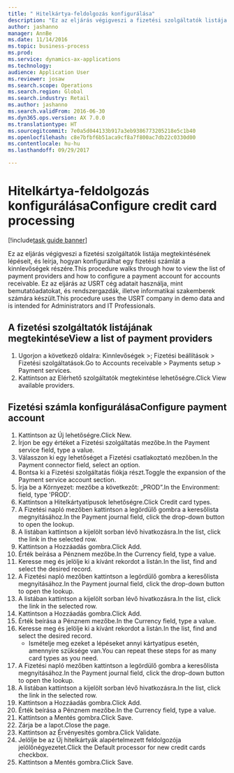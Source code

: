 ```yaml
--- 
title: " Hitelkártya-feldolgozás konfigurálása"
description: "Ez az eljárás végigveszi a fizetési szolgáltatók listája megtekintésének lépéseit, és leírja, hogyan konfigurálhat egy fizetési számlát a kinnlevőségek részére."
author: jashanno
manager: AnnBe
ms.date: 11/14/2016
ms.topic: business-process
ms.prod: 
ms.service: dynamics-ax-applications
ms.technology: 
audience: Application User
ms.reviewer: josaw
ms.search.scope: Operations
ms.search.region: Global
ms.search.industry: Retail
ms.author: jashanno
ms.search.validFrom: 2016-06-30
ms.dyn365.ops.version: AX 7.0.0
ms.translationtype: HT
ms.sourcegitcommit: 7e0a5d044133b917a3eb9386773205218e5c1b40
ms.openlocfilehash: c8e7bfbf6b51aca9cf8a7f800ac7db22c0330d00
ms.contentlocale: hu-hu
ms.lasthandoff: 09/29/2017

---
```

# <a name="configure-credit-card-processing"></a><span data-ttu-id="501d1-103"> Hitelkártya-feldolgozás konfigurálása</span><span class="sxs-lookup"><span data-stu-id="501d1-103">Configure credit card processing</span></span>

[!include[task guide banner](../includes/task-guide-banner.md)]

<span data-ttu-id="501d1-104">Ez az eljárás végigveszi a fizetési szolgáltatók listája megtekintésének lépéseit, és leírja, hogyan konfigurálhat egy fizetési számlát a kinnlevőségek részére.</span><span class="sxs-lookup"><span data-stu-id="501d1-104">This procedure walks through how to view the list of payment providers and how to configure a payment account for accounts receivable.</span></span> <span data-ttu-id="501d1-105">Ez az eljárás az USRT cég adatait használja, mint bemutatóadatokat, és rendszergazdák, illetve informatikai szakemberek számára készült.</span><span class="sxs-lookup"><span data-stu-id="501d1-105">This procedure uses the USRT company in demo data and is intended for Administrators and IT Professionals.</span></span>


## <a name="view-a-list-of-payment-providers"></a><span data-ttu-id="501d1-106">A fizetési szolgáltatók listájának megtekintése</span><span class="sxs-lookup"><span data-stu-id="501d1-106">View a list of payment providers</span></span>
1. <span data-ttu-id="501d1-107">Ugorjon a következő oldalra: Kinnlevőségek >; Fizetési beállítások > Fizetési szolgáltatások.</span><span class="sxs-lookup"><span data-stu-id="501d1-107">Go to Accounts receivable > Payments setup > Payment services.</span></span>
2. <span data-ttu-id="501d1-108">Kattintson az Elérhető szolgáltatók megtekintése lehetőségre.</span><span class="sxs-lookup"><span data-stu-id="501d1-108">Click View available providers.</span></span>

## <a name="configure-payment-account"></a><span data-ttu-id="501d1-109">Fizetési számla konfigurálása</span><span class="sxs-lookup"><span data-stu-id="501d1-109">Configure payment account</span></span>
1. <span data-ttu-id="501d1-110">Kattintson az Új lehetőségre.</span><span class="sxs-lookup"><span data-stu-id="501d1-110">Click New.</span></span>
2. <span data-ttu-id="501d1-111">Írjon be egy értéket a Fizetési szolgáltatás mezőbe.</span><span class="sxs-lookup"><span data-stu-id="501d1-111">In the Payment service field, type a value.</span></span>
3. <span data-ttu-id="501d1-112">Válasszon ki egy lehetőséget a Fizetési csatlakoztató mezőben.</span><span class="sxs-lookup"><span data-stu-id="501d1-112">In the Payment connector field, select an option.</span></span>
4. <span data-ttu-id="501d1-113">Bontsa ki a Fizetési szolgáltatás fiókja részt.</span><span class="sxs-lookup"><span data-stu-id="501d1-113">Toggle the expansion of the Payment service account section.</span></span>
5. <span data-ttu-id="501d1-114">Írja be a Környezet: mezőbe a következőt: „PROD”.</span><span class="sxs-lookup"><span data-stu-id="501d1-114">In the Environment: field, type 'PROD'.</span></span>
6. <span data-ttu-id="501d1-115">Kattintson a Hitelkártyatípusok lehetőségre.</span><span class="sxs-lookup"><span data-stu-id="501d1-115">Click Credit card types.</span></span>
7. <span data-ttu-id="501d1-116">A Fizetési napló mezőben kattintson a legördülő gombra a keresőlista megnyitásához.</span><span class="sxs-lookup"><span data-stu-id="501d1-116">In the Payment journal field, click the drop-down button to open the lookup.</span></span>
8. <span data-ttu-id="501d1-117">A listában kattintson a kijelölt sorban lévő hivatkozásra.</span><span class="sxs-lookup"><span data-stu-id="501d1-117">In the list, click the link in the selected row.</span></span>
9. <span data-ttu-id="501d1-118">Kattintson a Hozzáadás gombra.</span><span class="sxs-lookup"><span data-stu-id="501d1-118">Click Add.</span></span>
10. <span data-ttu-id="501d1-119">Érték beírása a Pénznem mezőbe.</span><span class="sxs-lookup"><span data-stu-id="501d1-119">In the Currency field, type a value.</span></span>
11. <span data-ttu-id="501d1-120">Keresse meg és jelölje ki a kívánt rekordot a listán.</span><span class="sxs-lookup"><span data-stu-id="501d1-120">In the list, find and select the desired record.</span></span>
12. <span data-ttu-id="501d1-121">A Fizetési napló mezőben kattintson a legördülő gombra a keresőlista megnyitásához.</span><span class="sxs-lookup"><span data-stu-id="501d1-121">In the Payment journal field, click the drop-down button to open the lookup.</span></span>
13. <span data-ttu-id="501d1-122">A listában kattintson a kijelölt sorban lévő hivatkozásra.</span><span class="sxs-lookup"><span data-stu-id="501d1-122">In the list, click the link in the selected row.</span></span>
14. <span data-ttu-id="501d1-123">Kattintson a Hozzáadás gombra.</span><span class="sxs-lookup"><span data-stu-id="501d1-123">Click Add.</span></span>
15. <span data-ttu-id="501d1-124">Érték beírása a Pénznem mezőbe.</span><span class="sxs-lookup"><span data-stu-id="501d1-124">In the Currency field, type a value.</span></span>
16. <span data-ttu-id="501d1-125">Keresse meg és jelölje ki a kívánt rekordot a listán.</span><span class="sxs-lookup"><span data-stu-id="501d1-125">In the list, find and select the desired record.</span></span>
    * <span data-ttu-id="501d1-126">Ismételje meg ezeket a lépéseket annyi kártyatípus esetén, amennyire szüksége van.</span><span class="sxs-lookup"><span data-stu-id="501d1-126">You can repeat these steps for as many card types as you need.</span></span>  
17. <span data-ttu-id="501d1-127">A Fizetési napló mezőben kattintson a legördülő gombra a keresőlista megnyitásához.</span><span class="sxs-lookup"><span data-stu-id="501d1-127">In the Payment journal field, click the drop-down button to open the lookup.</span></span>
18. <span data-ttu-id="501d1-128">A listában kattintson a kijelölt sorban lévő hivatkozásra.</span><span class="sxs-lookup"><span data-stu-id="501d1-128">In the list, click the link in the selected row.</span></span>
19. <span data-ttu-id="501d1-129">Kattintson a Hozzáadás gombra.</span><span class="sxs-lookup"><span data-stu-id="501d1-129">Click Add.</span></span>
20. <span data-ttu-id="501d1-130">Érték beírása a Pénznem mezőbe.</span><span class="sxs-lookup"><span data-stu-id="501d1-130">In the Currency field, type a value.</span></span>
21. <span data-ttu-id="501d1-131">Kattintson a Mentés gombra.</span><span class="sxs-lookup"><span data-stu-id="501d1-131">Click Save.</span></span>
22. <span data-ttu-id="501d1-132">Zárja be a lapot.</span><span class="sxs-lookup"><span data-stu-id="501d1-132">Close the page.</span></span>
23. <span data-ttu-id="501d1-133">Kattintson az Érvényesítés gombra.</span><span class="sxs-lookup"><span data-stu-id="501d1-133">Click Validate.</span></span>
24. <span data-ttu-id="501d1-134">Jelölje be az Új hitelkártyák alapértelmezett feldolgozója jelölőnégyezetet.</span><span class="sxs-lookup"><span data-stu-id="501d1-134">Click the Default processor for new credit cards checkbox.</span></span>
25. <span data-ttu-id="501d1-135">Kattintson a Mentés gombra.</span><span class="sxs-lookup"><span data-stu-id="501d1-135">Click Save.</span></span>


